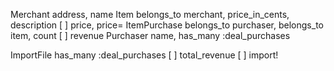 
Merchant address, name
Item belongs_to merchant, price_in_cents, description
[ ] price, price=
ItemPurchase belongs_to purchaser, belongs_to item, count
[ ] revenue
Purchaser name, has_many :deal_purchases

ImportFile has_many :deal_purchases
[ ] total_revenue
[ ] import!

